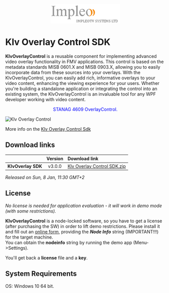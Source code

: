 
<div align="center">
  <a >
    <img src="images/impleo_logo.png" alt="Logo" >
  </a>
</div>

# Klv Overlay Control SDK

**KlvOverlayControl** is a reusable component for implementing advanced video overlay functionality in FMV applications. This control is based on the metadata standards MISB 0601.X and MISB 0903.X, allowing you to easily incorporate data from these sources into your overlays. With the KlvOverlayControl, you can easily add rich, informative overlays to your video content, enhancing the viewing experience for your users. Whether you're building a standalone application or integrating the control into an existing system, the KlvOverlayControl is an invaluable tool for any WPF developer working with video content.
<div align="center">
	<font color="blue">STANAG 4609 OverlayControl.</font>
</div>

![Klv Overlay Control](images/OverlayPic.jpg)

More info on the [Klv Overlay Control Sdk](https://impleotv.com/content/klvoverlaycontrol/help/index.html)


## Download links

|          | Version             | Download link                                                           | 
|:---------|:-------------------:|:------------------------------------------------------------------------|
| **KlvOverlay SDK** |  v3.0.0 | [Klv Overlay Control SDK.zip](https://github.com/impleotv/klvoverlay-release/releases/latest/download/SetupKlvOverlayCtrl.zip) | 


*Released on Sun, 8 Jan, 11:30 GMT+2*


## License

*No license is needed for application evaluation - it will work in demo mode (with some restrictions).*

**KlvOverlayControl** is a node-locked software, so you have to get a license (after purchasing the SW) in order to lift demo restrictions. Please install it and fill out an [online form](https://docs.google.com/forms/d/e/1FAIpQLSd_XW6bDsFce1G1cpds4gMQNlwNax0CvkWzcMbscxZ5rLaIbA/viewform), providing the ***Node Info*** string (IMPORTANT!!!) for the target machine.  
You can obtain the **nodeinfo** string by running the demo app (Menu->Settings).

You'll get back a **license** file and a **key**.

## System Requirements

OS: Windows 10 64 bit.

